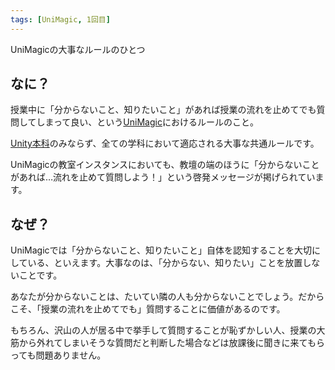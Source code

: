 ```yaml
---
tags: [UniMagic, 1回目]
---
```


UniMagicの大事なルールのひとつ

## なに？

授業中に「分からないこと、知りたいこと」があれば授業の流れを止めてでも質問してしまって良い、という[UniMagic](../STU/UniMagic)におけるルールのこと。

[Unity本科](../STU/Unity本科)のみならず、全ての学科において適応される大事な共通ルールです。

UniMagicの教室インスタンスにおいても、教壇の端のほうに「分からないことがあれば…流れを止めて質問しよう！」という啓発メッセージが掲げられています。

## なぜ？

UniMagicでは「分からないこと、知りたいこと」自体を認知することを大切にしている、といえます。大事なのは、「分からない、知りたい」ことを放置しないことです。

あなたが分からないことは、たいてい隣の人も分からないことでしょう。だからこそ、「授業の流れを止めてでも」質問することに価値があるのです。

もちろん、沢山の人が居る中で挙手して質問することが恥ずかしい人、授業の大筋から外れてしまいそうな質問だと判断した場合などは放課後に聞きに来てもらっても問題ありません。
